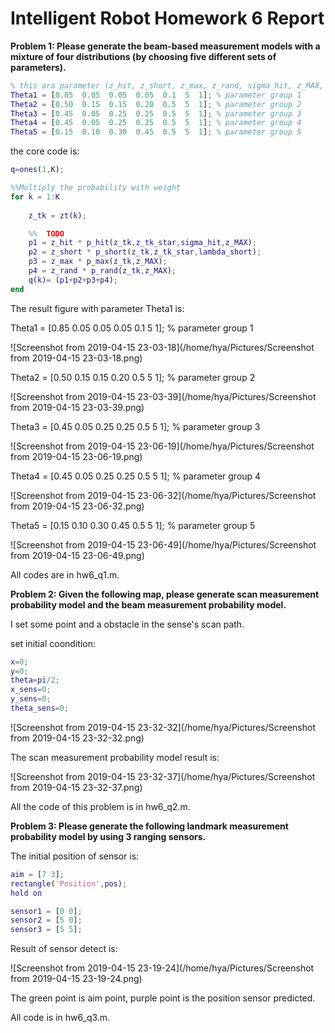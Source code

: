 # Intelligent Robot Homework 6 Report

**Problem 1: Please generate the beam-based measurement models with a mixture of four distributions (by choosing five different sets of parameters).**

```matlab
% this ara parameter (z_hit, z_short, z_max, z_rand, sigma_hit, z_MAX, lambda_short)
Theta1 = [0.85  0.05  0.05  0.05  0.1  5  1]; % parameter group 1
Theta2 = [0.50  0.15  0.15  0.20  0.5  5  1]; % parameter group 2
Theta3 = [0.45  0.05  0.25  0.25  0.5  5  1]; % parameter group 3
Theta4 = [0.45  0.05  0.25  0.25  0.5  5  1]; % parameter group 4
Theta5 = [0.15  0.10  0.30  0.45  0.5  5  1]; % parameter group 5
```
the core code is:
```matlab
q=ones(1,K);

%%Multiply the probability with weight
for k = 1:K
    
    z_tk = zt(k);

    %%  TODO
    p1 = z_hit * p_hit(z_tk,z_tk_star,sigma_hit,z_MAX);
    p2 = z_short * p_short(z_tk,z_tk_star,lambda_short);
    p3 = z_max * p_max(z_tk,z_MAX);
    p4 = z_rand * p_rand(z_tk,z_MAX);
    q(k)= (p1+p2+p3+p4);
end
```
 The result figure with parameter Theta1 is:

Theta1 = [0.85  0.05  0.05  0.05  0.1  5  1]; % parameter group 1

![Screenshot from 2019-04-15 23-03-18](/home/hya/Pictures/Screenshot from 2019-04-15 23-03-18.png)



Theta2 = [0.50  0.15  0.15  0.20  0.5  5  1]; % parameter group 2

![Screenshot from 2019-04-15 23-03-39](/home/hya/Pictures/Screenshot from 2019-04-15 23-03-39.png)



Theta3 = [0.45  0.05  0.25  0.25  0.5  5  1]; % parameter group 3

![Screenshot from 2019-04-15 23-06-19](/home/hya/Pictures/Screenshot from 2019-04-15 23-06-19.png)



Theta4 = [0.45  0.05  0.25  0.25  0.5  5  1]; % parameter group 4

![Screenshot from 2019-04-15 23-06-32](/home/hya/Pictures/Screenshot from 2019-04-15 23-06-32.png)



Theta5 = [0.15  0.10  0.30  0.45  0.5  5  1]; % parameter group 5

![Screenshot from 2019-04-15 23-06-49](/home/hya/Pictures/Screenshot from 2019-04-15 23-06-49.png)



All codes are in hw6_q1.m.

**Problem 2: Given the following map, please generate scan measurement probability model and the beam measurement probability model.**

I set some point and a obstacle in the sense's scan path.

set initial coondition:

```matlab
x=0;
y=0;
theta=pi/2;
x_sens=0;
y_sens=0;
theta_sens=0;
```
![Screenshot from 2019-04-15 23-32-32](/home/hya/Pictures/Screenshot from 2019-04-15 23-32-32.png)



The  scan measurement probability model result is:

![Screenshot from 2019-04-15 23-32-37](/home/hya/Pictures/Screenshot from 2019-04-15 23-32-37.png)



All the code of this problem is in hw6_q2.m.

**Problem 3: Please generate the following landmark measurement probability model by using 3 ranging sensors.**

The initial position of sensor is:

```matlab
aim = [7 3];
rectangle('Position',pos);
hold on

sensor1 = [0 0];
sensor2 = [5 0];
sensor3 = [5 5];
```

Result of sensor detect is:

![Screenshot from 2019-04-15 23-19-24](/home/hya/Pictures/Screenshot from 2019-04-15 23-19-24.png)

The green point is aim point, purple point is the position sensor predicted.

All code is in hw6_q3.m.